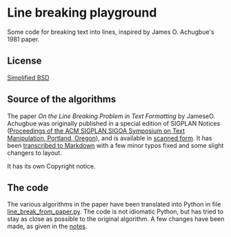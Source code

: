 # Line breaking playground

Some code for breaking text into lines, inspired by James
O. Achugbue's 1981 paper.

## License
[Simplified BSD](LICENSE)

## Source of the algorithms

The paper _On the Line Breaking Problem in Text Formatting_ by
JameseO. Achugbue was originally published in a special edition of
SIGPLAN Notices
([Proceedings of the ACM SIGPLAN SIGOA Symposium on Text Manipulation,
Portland,
Oregon](https://archive.org/details/sigplan-sigoa-text-manipulation/mode/2up)),
and is available in
[scanned form](line-breaking-text-formatting-achugbue.pdf).
It has been
[transcribed to Markdown](line-breaking-text-formatting.md) with a few
minor typos fixed and some slight changers to layout.

It has its own Copyright notice.

## The code

The various algorithms in the paper have been translated into Python
in file [line_break_from_paper.py](line_break_from_paper.py). The code
is not idiomatic Python, but has tried to stay as close as possible to
the original algorithm. A few changes have been made, as given in
the [notes](NOTES.md).
